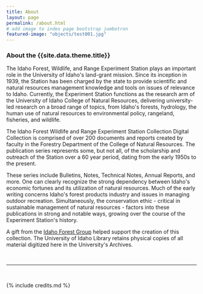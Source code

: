 ```yaml
---
title: About
layout: page
permalink: /about.html
# add image to index page bootstrap jumbotron
featured-image: "objects/test001.jpg"
---
```

<h3>About the {{site.data.theme.title}}</h3>

<p>The Idaho Forest, Wildlife, and Range Experiment Station plays an important role in the University of Idaho's land-grant mission. Since its inception in 1939, the Station has been charged by the state to provide scientific and natural resources management knowledge and tools on issues of relevance to Idaho. Currently, the Experiment Station functions as the research arm of the University of Idaho College of Natural Resources, delivering university-led research on a broad range of topics, from Idaho's forests, hydrology, the human use of natural resources to environmental policy, rangeland, fisheries, and wildlife.</p>

<p>The Idaho Forest Wildlife and Range Experiment Station Collection Digital Collection is comprised of over 200 documents and reports created by faculty in the Forestry Department of the College of Natural Resources. The publication series represents some, but not all, of the scholarship and outreach of the Station over a 60 year period, dating from the early 1950s to the present.</p>

<p>These series include Bulletins, Notes, Technical Notes, Annual Reports, and more. One can clearly recognize the strong dependency between Idaho's economic fortunes and its utilization of natural resources. Much of the early writing concerns Idaho's forest products industry and issues in managing outdoor recreation. Simultaneously, the conservation ethic - critical in sustainable management of natural resources - factors into these publications in strong and notable ways, growing over the course of the Experiment Station's history.</p>

<p>A gift from the <a href="http://www.idfg.com/">Idaho Forest Group</a> helped support the creation of this collection. The University of Idaho Library retains physical copies of all material digitized here in the University's Archives.</p>
<br>
<hr>
<br>

{% include credits.md %}

